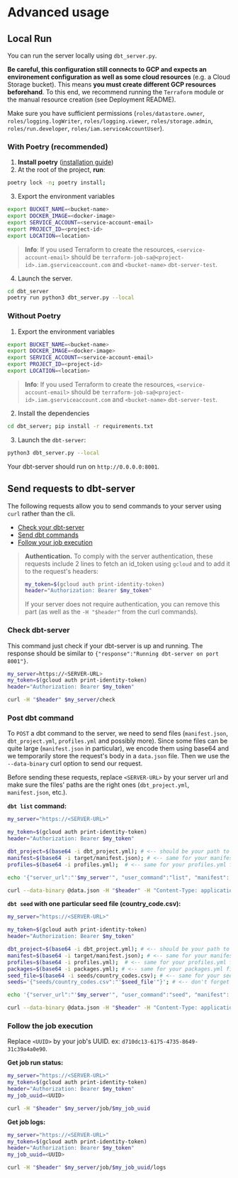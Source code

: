 # Advanced usage

## Local Run

You can run the server locally using `dbt_server.py`.

**Be careful, this configuration still connects to GCP and expects an environement configuration as well as some cloud resources** (e.g. a Cloud Storage bucket). This means **you must create different GCP resources beforehand**. To this end, we recommend running the `Terraform` module or the manual resource creation (see Deployment README).

Make sure you have sufficient permissions (`roles/datastore.owner`, `roles/logging.logWriter`, `roles/logging.viewer`, `roles/storage.admin`, `roles/run.developer`, `roles/iam.serviceAccountUser`).


### With Poetry (recommended)

1. **Install poetry** ([installation guide](https://python-poetry.org/docs/))
2. At the root of the project, **run**:
```sh
poetry lock -n; poetry install;
```
3. Export the environment variables
```sh
export BUCKET_NAME=<bucket-name>
export DOCKER_IMAGE=<docker-image>
export SERVICE_ACCOUNT=<service-account-email>
export PROJECT_ID=<project-id>
export LOCATION=<location>
```
> **Info**: If you used Terraform to create the resources, `<service-account-email>` should be `terraform-job-sa@<project-id>.iam.gserviceaccount.com` and `<bucket-name>` `dbt-server-test`.
4. Launch the server.
```sh
cd dbt_server
poetry run python3 dbt_server.py --local
```

### Without Poetry

1. Export the environment variables
```sh
export BUCKET_NAME=<bucket-name>
export DOCKER_IMAGE=<docker-image>
export SERVICE_ACCOUNT=<service-account-email>
export PROJECT_ID=<project-id>
export LOCATION=<location>
```
> **Info**: If you used Terraform to create the resources, `<service-account-email>` should be `terraform-job-sa@<project-id>.iam.gserviceaccount.com` and `<bucket-name>` `dbt-server-test`.
2. Install the dependencies
```sh
cd dbt_server; pip install -r requirements.txt
```
3. Launch the ```dbt-server```:
```sh
python3 dbt_server.py --local
```

Your dbt-server should run on `http://0.0.0.0:8001`.


## Send requests to dbt-server

The following requests allow you to send commands to your server using `curl` rather than the cli.

- [Check your dbt-server](#check-dbt-server)
- [Send dbt commands](#post-dbt-command)
- [Follow your job execution](#follow-the-job-execution)

> **Authentication.**
> To comply with the server authentication, these requests include 2 lines to fetch an id_token using `gcloud` and to add it to the request's headers:
>```sh
>my_token=$(gcloud auth print-identity-token)
>header="Authorization: Bearer $my_token"
>```
>If your server does not require authentication, you can remove this part (as well as the `-H "$header"` from the curl commands).

### Check dbt-server

This command just check if your dbt-server is up and running. The response should be similar to `{"response":"Running dbt-server on port 8001"}`.

```sh
my_server=https://<SERVER-URL>
my_token=$(gcloud auth print-identity-token)
header="Authorization: Bearer $my_token"

curl -H "$header" $my_server/check
```

### Post dbt command

To `POST` a dbt command to the server, we need to send files (`manifest.json`, `dbt_project.yml`, `profiles.yml` and possibly more). Since some files can be quite large (`manifest.json` in particular), we encode them using base64 and we temporarily store the request's body in a `data.json` file. Then we use the `--data-binary` curl option to send our request.

Before sending these requests, replace `<SERVER-URL>` by your server url and make sure the files' paths are the right ones (`dbt_project.yml`, `manifest.json`, etc.).


**`dbt list` command:**
```sh
my_server="https://<SERVER-URL>"

my_token=$(gcloud auth print-identity-token)
header="Authorization: Bearer $my_token"

dbt_project=$(base64 -i dbt_project.yml); # <-- should be your path to your dbt_project.yml file
manifest=$(base64 -i target/manifest.json); # <-- same for your manifest.json file
profiles=$(base64 -i profiles.yml);  # <-- same for your profiles.yml file

echo '{"server_url":"'$my_server'", "user_command":"list", "manifest": "'$manifest'", "dbt_project":"'$dbt_project'", "profiles":"'$profiles'"}' > data.json;

curl --data-binary @data.json -H "$header" -H "Content-Type: application/json" -X POST $my_server/dbt
```

**`dbt seed` with one particular seed file (country_code.csv):**
```sh
my_server="https://<SERVER-URL>"

my_token=$(gcloud auth print-identity-token)
header="Authorization: Bearer $my_token"

dbt_project=$(base64 -i dbt_project.yml); # <-- should be your path to your dbt_project.yml file
manifest=$(base64 -i target/manifest.json); # <-- same for your manifest.json file
profiles=$(base64 -i profiles.yml);  # <-- same for your profiles.yml file
packages=$(base64 -i packages.yml); # <-- same for your packages.yml file
seed_file=$(base64 -i seeds/country_codes.csv); # <-- same for your seed file
seeds='{"seeds/country_codes.csv":"'$seed_file'"}'; # <-- don't forget to change the file name

echo '{"server_url":"'$my_server'", "user_command":"seed", "manifest": "'$manifest'", "dbt_project":"'$dbt_project'", "profiles":"'$profiles'", "packages":"'$packages'", "seeds":'$seeds'}' > data.json;

curl --data-binary @data.json -H "$header" -H "Content-Type: application/json" -X POST $my_server/dbt
```

### Follow the job execution

Replace `<UUID>` by your job's UUID. ex: `d710dc13-6175-4735-8649-31c39a4a0e90`.

**Get job run status:**

```sh
my_server="https://<SERVER-URL>"
my_token=$(gcloud auth print-identity-token)
header="Authorization: Bearer $my_token"
my_job_uuid=<UUID>

curl -H "$header" $my_server/job/$my_job_uuid
```

**Get job logs:**
```sh
my_server="https://<SERVER-URL>"
my_token=$(gcloud auth print-identity-token)
header="Authorization: Bearer $my_token"
my_job_uuid=<UUID>

curl -H "$header" $my_server/job/$my_job_uuid/logs
```

